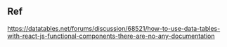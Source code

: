 
## Ref
https://datatables.net/forums/discussion/68521/how-to-use-data-tables-with-react-js-functional-components-there-are-no-any-documentation
